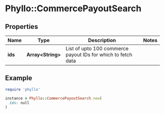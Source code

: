 # Phyllo::CommercePayoutSearch

## Properties

| Name | Type | Description | Notes |
| ---- | ---- | ----------- | ----- |
| **ids** | **Array&lt;String&gt;** | List of upto 100 commerce payout IDs for which to fetch data |  |

## Example

```ruby
require 'phyllo'

instance = Phyllo::CommercePayoutSearch.new(
  ids: null
)
```

